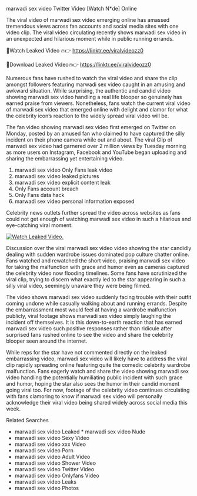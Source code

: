 ﻿marwadi sex video Twitter Video [Watch N*de] Online

The viral video of ﻿marwadi sex video emerging online has amassed tremendous views across fan accounts and social media sites with one video clip. The viral video circulating recently shows ﻿marwadi sex video in an unexpected and hilarious moment while in public running errands. 

🔴Watch Leaked Video 🔥👉  https://linktr.ee/viralvideozz0 

🔴Download Leaked Video🔥👉  https://linktr.ee/viralvideozz0 

Numerous fans have rushed to watch the viral video and share the clip amongst followers featuring ﻿marwadi sex video caught in an amusing and awkward situation. While surprising, the authentic and candid video showing ﻿marwadi sex video handling a real life blooper so genuinely has earned praise from viewers. Nonetheless, fans watch the current viral video of ﻿marwadi sex video that emerged online with delight and clamor for what the celebrity icon’s reaction to the widely spread viral video will be.

The fan video showing ﻿marwadi sex video first emerged on Twitter on Monday, posted by an amused fan who claimed to have captured the silly incident on their phone camera while out and about. The viral Clip of ﻿marwadi sex video had garnered over 2 million views by Tuesday morning as more users on Instagram, Facebook and YouTube began uploading and sharing the embarrassing yet entertaining video. 

1. ﻿marwadi sex video Only Fans leak video
2. ﻿marwadi sex video leaked pictures
3. ﻿marwadi sex video explicit content leak
4. Only Fans account breach
5. Only Fans data hack
6. ﻿marwadi sex video personal information exposed

Celebrity news outlets further spread the video across websites as fans could not get enough of watching ﻿marwadi sex video in such a hilarious and eye-catching viral moment. 

[![Watch Leaked Video.](https://miro.medium.com/v2/resize:fit:828/format:webp/1*cilzJN44JGOrTw9NJCrNHA.gif "Watch Leaked Video")](https://linktr.ee/viralvideozz0)

Discussion over the viral ﻿marwadi sex video video showing the star candidly dealing with sudden wardrobe issues dominated pop culture chatter online. Fans watched and rewatched the short video, praising ﻿marwadi sex video for taking the malfunction with grace and humor even as cameras captured the celebrity video now flooding timelines. Some fans have scrutinized the viral clip, trying to discern what exactly led to the star appearing in such a silly viral video, seemingly unaware they were being filmed.

The video shows ﻿marwadi sex video suddenly facing trouble with their outfit coming undone while casually walking about and running errands. Despite the embarrassment most would feel at having a wardrobe malfunction publicly, viral footage shows ﻿marwadi sex video simply laughing the incident off themselves. It is this down-to-earth reaction that has earned ﻿marwadi sex video such positive responses rather than ridicule after surprised fans rushed online to see the video and share the celebrity blooper seen around the internet.  

While reps for the star have not commented directly on the leaked embarrassing video, ﻿marwadi sex video will likely have to address the viral clip rapidly spreading online featuring quite the comedic celebrity wardrobe malfunction. Fans eagerly watch and share the video showing ﻿marwadi sex video handling the potentially humiliating public incident with such grace and humor, hoping the star also sees the humor in their candid moment going viral too. For now, footage of the celebrity video continues circulating with fans clamoring to know if ﻿marwadi sex video will personally acknowledge their viral video being shared widely across social media this week.

Related Searches
* ﻿marwadi sex video Leaked
﻿* marwadi sex video Nude
* ﻿marwadi sex video Sexy Video
* ﻿marwadi sex video xxx Video
* ﻿marwadi sex video Porn
* ﻿marwadi sex video Adult Video
* ﻿marwadi sex video Shower Video
* ﻿marwadi sex video Twitter Video
* ﻿marwadi sex video Onlyfans Video
* ﻿marwadi sex video Leaks
* ﻿marwadi sex video Photos